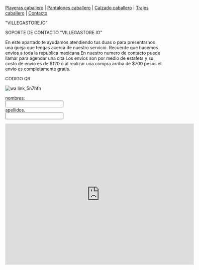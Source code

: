 [Playeras caballero](./Playerascaballero.md) | [Pantalones caballero](./Pantalonescaballero.md) | [Calzado caballero](./Calzadocaballero.md) | [Trajes caballero](./Trajescaballero.md) | [Contacto](./contacto.md)

 
 "VILLEGASTORE.IO"
 
 SOPORTE DE CONTACTO "VILLEGASTORE.IO"
 
 En este apartado te ayudamos atendiendo tus duas o para presentarnos una queja que tengas acerca de nuestro servicio.
Recuerde que hacemos envios a toda la republica mexicana 
En nuestro numero de contacto puede llamar para agendar una cita
Los envios son por medio de estafeta y su costo de envio es de $120 o al realizar una compra arriba de $700 pesos el envio es completamente gratis.


CODIGO QR


![wa link_5n7hfn](https://user-images.githubusercontent.com/100169864/158906933-42df7e17-810d-4748-b556-7bde22262042.png)



<form>
  <label for="name"> nombres:</label><br>
  <input type="text" id="name" name="name" value=""><br>
    <label for="lname">apellidos.</label><br>
    <input type="text" id="lname" name="lname" value=""> <br>
    </form>

<iframe src="https://www.google.com/maps/embed?pb=!1m18!1m12!1m3!1d3762.7612374558707!2d-99.0703770850905!3d19.422719546029462!2m3!1f0!2f0!3f0!3m2!1i1024!2i768!4f13.1!3m3!1m2!1s0x85d1fc6f81302925%3A0x7dc084d40095b908!2sCentro%20de%20Estudios%20Tecnol%C3%B3gicos%20Industrial%20y%20de%20Servicios%20(CETis%2032)!5e0!3m2!1ses!2smx!4v1648765280402!5m2!1ses!2smx" width="600" height="450" style="border:0;" allowfullscreen="" loading="lazy" referrerpolicy="no-referrer-when-downgrade"></iframe>

